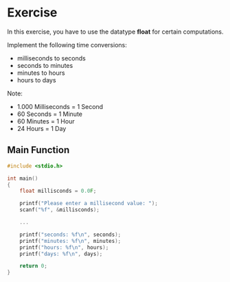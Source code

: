 # Exercise

In this exercise, you have to use the datatype **float** for certain computations.

Implement the following time conversions:

- milliseconds to seconds
- seconds to minutes
- minutes to hours
- hours to days

Note:

- 1.000 Milliseconds = 1 Second
- 60 Seconds = 1 Minute
- 60 Minutes = 1 Hour
- 24 Hours = 1 Day

## Main Function

```cpp
#include <stdio.h>

int main()
{
    float millisconds = 0.0F;

    printf("Please enter a millisecond value: ");
    scanf("%f", &millisconds);

    ...

    printf("seconds: %f\n", seconds);
    printf("minutes: %f\n", minutes);
    printf("hours: %f\n", hours);
    printf("days: %f\n", days);

    return 0;
}
```
